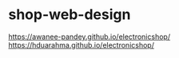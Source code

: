 # shop-web-design
https://awanee-pandey.github.io/electronicshop/
https://hduarahma.github.io/electronicshop/